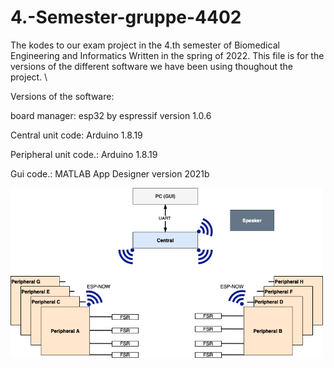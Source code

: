 # 4.-Semester-gruppe-4402
The kodes to our exam project in the 4.th semester of Biomedical Engineering and Informatics
Written in the spring of 2022.
This file is for the versions of the different software we have been using thoughout the project. \\


Versions of the software: 

board manager: esp32 by espressif version 1.0.6 

Central unit code: Arduino 1.8.19 

Peripheral unit code.: Arduino 1.8.19 

Gui code.: MATLAB App Designer version 2021b


<img src="https://github.com/akla20/4.-Semester-gruppe-4402/blob/25e0fde4f3b760ce01f6830f197d6776944660eb/System%20overview.png" alt="Example of uploading image to GitHub's CDN" width="500px">
